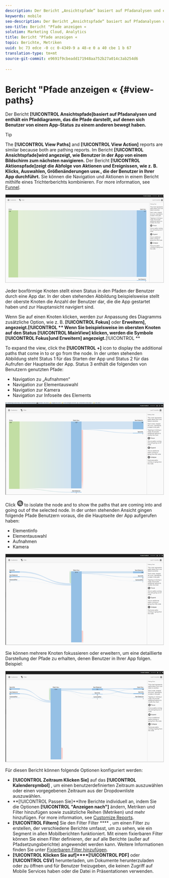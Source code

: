 ```yaml
---
description: Der Bericht „Ansichtspfade“ basiert auf Pfadanalysen und enthält ein Pfaddiagramm, das die Pfade darstellt, auf denen sich Benutzer von einem App-Status zu einem anderen bewegt haben.
keywords: mobile
seo-description: Der Bericht „Ansichtspfade“ basiert auf Pfadanalysen und enthält ein Pfaddiagramm, das die Pfade darstellt, auf denen sich Benutzer von einem App-Status zu einem anderen bewegt haben.
seo-title: Bericht "Pfade anzeigen «
solution: Marketing Cloud, Analytics
title: Bericht "Pfade anzeigen «
topic: Berichte, Metriken
uuid: bc 73 edce -0 cc 0-4349-9 a 48-e 0 a 40 cbe 1 b 67
translation-type: tm+mt
source-git-commit: e9691f9cbeadd171948aa752b27a014c3ab254d6

---
```



# Bericht "Pfade anzeigen « {#view-paths}

Der Bericht **[!UICONTROL Ansichtspfade]basiert auf Pfadanalysen und enthält ein Pfaddiagramm, das die Pfade darstellt, auf denen sich Benutzer von einem App-Status zu einem anderen bewegt haben.**

>[!TIP]
>
>The **[!UICONTROL View Paths]** and **[!UICONTROL View Action]** reports are similar because both are pathing reports. Im Bericht **[!UICONTROL Ansichtspfade]wird angezeigt, wie Benutzer in der App von einem Bildschirm zum nächsten navigieren.** Der Bericht **[!UICONTROL Aktionspfade]zeigt die Abfolge von Aktionen und Ereignissen, wie z. B. Klicks, Auswahlen, Größenänderungen usw., die der Benutzer in Ihrer App durchführt.** Sie können die Navigation und Aktionen in einem Bericht mithilfe eines Trichterberichts kombinieren. For more information, see [Funnel](/help/using/usage/reports-funnel.md).

![Ansichtspfade](assets/view_paths.png)

Jeder boxförmige Knoten stellt einen Status in den Pfaden der Benutzer durch eine App dar. In der oben stehenden Abbildung beispielsweise stellt der oberste Knoten die Anzahl der Benutzer dar, die die App gestartet haben und zur Hauptansicht navigiert sind.

Wenn Sie auf einen Knoten klicken, werden zur Anpassung des Diagramms zusätzliche Option, wie z. B. **[!UICONTROL Fokus]** oder **Erweitern], angezeigt.[!UICONTROL ** Wenn Sie beispielsweise im obersten Knoten auf den Status **[!UICONTROL MainView]** klicken, werden die Symbole **[!UICONTROL Fokus]und** Erweitern] angezeigt.**[!UICONTROL **

To expand the view, click the **[!UICONTROL +]** icon to display the additional paths that come in to or go from the node. In der unten stehenden Abbildung steht Status 1 für das Starten der App und Status 2 für das Aufrufen der Hauptseite der App. Status 3 enthält die folgenden von Benutzern genutzten Pfade:

* Navigation zu „Aufnahmen“
* Navigation zur Elementauswahl
* Navigation zur Kamera
* Navigation zur Infoseite des Elements

![](assets/view_paths_expand.png)

Click ![focus icon](assets/icon_focus.png) to isolate the node and to show the paths that are coming into and going out of the selected node. In der unten stehenden Ansicht gingen folgende Pfade Benutzern voraus, die die Hauptseite der App aufgerufen haben:

* Elementinfo
* Elementauswahl
* Aufnahmen
* Kamera

![Anzeigepfadfokus](assets/view_paths_focus.png)

Sie können mehrere Knoten fokussieren oder erweitern, um eine detaillierte Darstellung der Pfade zu erhalten, denen Benutzer in Ihrer App folgen. Beispiel:

![Ansichtspfad mehrere](assets/view_paths_mult.png)

Für diesen Bericht können folgende Optionen konfiguriert werden:

* **[!UICONTROL Zeitraum Klicken Sie]** auf das **[!UICONTROL Kalendersymbol]** , um einen benutzerdefinierten Zeitraum auszuwählen oder einen vorgegebenen Zeitraum aus der Dropdownliste auszuwählen.
* **[!UICONTROL Passen Sie]**Ihre Berichte individuell an,
indem Sie die Optionen **[!UICONTROL "Anzeigen nach"]** ändern, Metriken und Filter hinzufügen sowie zusätzliche Reihen (Metriken) und mehr hinzufügen. For more information, see [Customize Reports](/help/using/usage/reports-customize/reports-customize.md).
* **[!UICONTROL Filtern]**
Sie den Filter Filter **** , um einen Filter zu erstellen, der verschiedene Berichte umfasst, um zu sehen, wie ein Segment in allen Mobilberichten funktioniert. Mit einem fixierbaren Filter können Sie einen Filter definieren, der auf alle Berichte (außer auf Pfadsetzungsberichte) angewendet werden kann. Weitere Informationen finden Sie unter [Fixierbaren Filter hinzufügen](/help/using/usage/reports-customize/t-sticky-filter.md).
* **[!UICONTROL Klicken Sie auf]****[!UICONTROL PDF]** oder **[!UICONTROL CSV]** herunterladen,
um Dokumente herunterzuladen oder zu öffnen und für Benutzer freizugeben, die keinen Zugriff auf Mobile Services haben oder die Datei in Präsentationen verwenden.